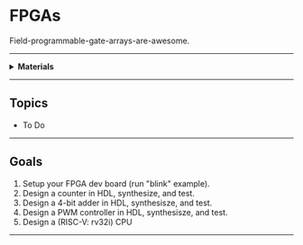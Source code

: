 # FPGAs

Field-programmable-gate-arrays-are-awesome.

----

<details><summary><b>Materials</b></summary><p>

Contents|Level|Description| # |Data|Link|
:-------|:---:|:----------|:-:|:--:|:--:|
NB3 Hindbrain|10|ICE40UP5K dev board with ADC/DAC|1|[-D-](NB3_hindbrain)|[-L-](VK)
Cable (MicroUSB-1m)|10|Micro-USB to Type-A cable (1 m)|1|-|-

</p></details>

----

## Topics

- To Do

----

## Goals

1. Setup your FPGA dev board (run "blink" example).
2. Design a counter in HDL, synthesize, and test.
3. Design a 4-bit adder in HDL, synthesisze, and test.
4. Design a PWM controller in HDL, synthesisze, and test.
5. Design a (RISC-V: rv32i) CPU


----
